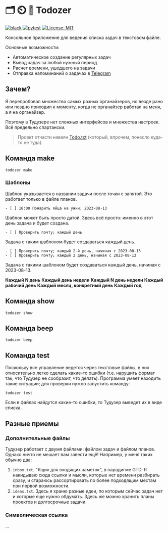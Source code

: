 # 🗂️ ⏲️ 📅 Todozer

[![black](https://github.com/vkostyanetsky/Todozer/actions/workflows/black.yml/badge.svg)](https://github.com/vkostyanetsky/Todozer/actions/workflows/black.yml) [![pytest](https://github.com/vkostyanetsky/Todozer/actions/workflows/pytest.yaml/badge.svg)](https://github.com/vkostyanetsky/Todozer/actions/workflows/pytest.yaml) [![License: MIT](https://img.shields.io/badge/License-MIT-yellow.svg)](https://opensource.org/licenses/MIT)

Консольное приложение для ведения списка задач в текстовом файле. 

Основные возможности: 

- Автоматическое создание регулярных задач
- Вывод задач за любой нужный период
- Расчет времени, ушедшего на задачи
- Отправка напоминаний о задачах в [Telegram](https://telegram.org)

## Зачем?

Я перепробовал множество самых разных органайзеров, но везде рано или поздно приходил к моменту, когда не органайзер работал на меня, а я на органайзер. 

Поэтому в Тудузере нет сложных интерфейсов и множества настроек. Всё предельно спартански.

> Проект отчасти навеян [Todo.txt](http://todotxt.org) (который, впрочем, понесло куда-то не туда). 

## Команда make

```commandline
todozer make
```

### Шаблоны

Шаблон указывается в названии задачи после точки с запятой. Это работает только в файле планов.  

```
- [ ] 18:00 Пожарить яйца на ужин; 2023-08-13 
```

Шаблон может быть просто датой. Здесь всё просто: именно в этот день задача и будет создана. 

```
- [ ] Проверить почту; каждый день 
```

Задача с таким шаблоном будет создаваться каждый день.

```
- [ ] Проверить почту; каждый 2-й день, начиная с 2023-08-13 
- [ ] Проверить почту; каждый 2 день, начиная с 2023-08-13
```

Задача с такими шаблоном будет создаваться каждый день, начиная с 2023-08-13. 

**Каждый N день**
**Каждый день недели**
**Каждый N день недели**
**Каждый рабочий день**
**Каждый месяц, конкретный день**
**Каждый год**

## Команда show 

```commandline
todozer show
```

## Команда beep 

```commandline
todozer beep
```

## Команда test

Поскольку все управление ведется через текстовые файлы, в них относительно легко сделать какие-то ошибки (т.е. нарушить формат так, что Тудузер не сообразит, что делать). Программа умеет находить такие ситуации; для проверки нужно запустить команду: 

```commandline
todozer test
```

Если в файлах найдутся какие-то ошибки, то Тудузер выведет их в виде списка.

## Разные приемы

### Дополнительные файлы

Тудузер работает с двумя файлами: файлом задач и файлом планов. Однако ничто не мешает вам завести ещё! Например, у меня таких обычно два:

1. `inbox.txt`. "Ящик для входящих заметок", в парадигме GTD. Я накидываю сюда ссылки и мысли, которые нет времени разбирать сразу, и стараюсь рассортировать по более подходящим местам при первой возможности.
2. `ideas.txt`. Здесь я храню разные идеи, по которым сейчас задач нет и которые еще нужно обдумать. Здесь же можно хранить планы проектов и долгосрочные задачи. 

### Символическая ссылка

...